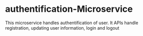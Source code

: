 # authentification-Microservice

This microservice handles authentification of user. It APIs handle registration, updating user information, login and logout
